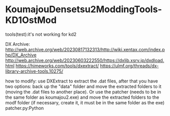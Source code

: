 # KoumajouDensetsu2ModdingTools-KD1OstMod
tools(test):it's not working for kd2

DX Archive:
http://web.archive.org/web/20230817132313/http://wiki.xentax.com/index.php/DX_Archive
http://web.archive.org/web/20230603222550/https://dxlib.xsrv.jp/dxdload.html
https://himeworks.com/tools/dxextract/
https://ulmf.org/threads/dx-library-archive-tools.10275/

how to modify:
use DXExtract to extract the .dat files, after that you have two options: back up the "data" folder and move the extracted folders to it (moving the .dat files to another place).
Or use the patcher (needs to be in the same folder as koumajou2.exe)
and move the extracted folders to the modf folder (if necessary, create it, it must be in the same folder as the exe)
patcher.py:Python
